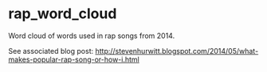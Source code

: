 # rap_word_cloud

Word cloud of words used in rap songs from 2014.

See associated blog post: http://stevenhurwitt.blogspot.com/2014/05/what-makes-popular-rap-song-or-how-i.html

